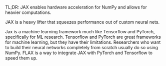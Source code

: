 TL;DR: JAX enables hardware acceleration for NumPy and allows for heavier computations.

JAX is a heavy lifter that squeezes performance out of custom neural nets.

Jax is a machine learning framework much like Tensorflow and PyTorch, specifically for ML research.
Tensorflow and PyTorch are great frameworks for machine learning, but they have their limitations. Researchers who want to build their neural networks completely from scratch usually do so using NumPy. FLAX is a way to integrate JAX with PyTorch and Tensorflow to speed them up.
